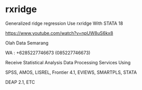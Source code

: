 # rxridge
Generalized ridge regression Use rxridge With STATA 18

https://www.youtube.com/watch?v=npUW8uS6kx8

Olah Data Semarang

WA : +6285227746673 (085227746673)

Receive Statistical Analysis Data Processing Services Using

SPSS, AMOS, LISREL, Frontier 4.1, EVIEWS, SMARTPLS, STATA

DEAP 2.1, ETC
